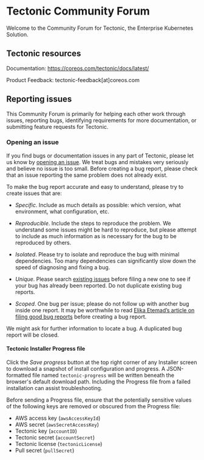 # Tectonic Community Forum

Welcome to the Community Forum for Tectonic, the Enterprise Kubernetes Solution. 

## Tectonic resources

Documentation: https://coreos.com/tectonic/docs/latest/

Product Feedback: tectonic-feedback[at]coreos.com

## Reporting issues

This Community Forum is primarily for helping each other work through issues, reporting bugs, identifying requirements for more documentation, or submitting feature requests for Tectonic.

### Opening an issue

If you find bugs or documentation issues in any part of Tectonic, please let us know by [opening an issue](https://github.com/coreos/tectonic-forum/issues). We treat bugs and mistakes very seriously and believe no issue is too small. Before creating a bug report, please check that an issue reporting the same problem does not already exist.

To make the bug report accurate and easy to understand, please try to create issues that are:

* _Specific_. Include as much details as possible: which version, what environment, what configuration, etc.

* _Reproducible_. Include the steps to reproduce the problem. We understand some issues might be hard to reproduce, but please attempt to include as much information as is necessary for the bug to be reproduced by others.

* _Isolated_. Please try to isolate and reproduce the bug with minimal dependencies. Too many dependencies can significantly slow down the speed of diagnosing and fixing a bug.

* _Unique_. Please search [existing issues](https://github.com/coreos/tectonic-forum/issues) before filing a new one to see if your bug has already been reported. Do not duplicate existing bug reports.

* _Scoped_. One bug per issue; please do not follow up with another bug inside one report. It may be worthwhile to read [Elika Etemad’s article on filing good bug reports](http://fantasai.inkedblade.net/style/talks/filing-good-bugs/) before creating a bug report.

We might ask for further information to locate a bug. A duplicated bug report will be closed.

#### Tectonic Installer Progress file

Click the *Save progress* button at the top right corner of any Installer screen to download a snapshot of install configuration and progress. A JSON-formatted file named `tectonic-progress` will be written beneath the browser's default download path. Including the Progress file from a failed installation can assist troubleshooting.

Before sending a Progress file, ensure that the potentially sensitive values of the following keys are removed or obscured from the Progress file:

* AWS access key (`awsAccessKeyId`)
* AWS secret (`awsSecretAccessKey`)
* Tectonic key (`accountID`)
* Tectonic secret (`accountSecret`)
* Tectonic license (`tectonicLicense`)
* Pull secret (`pullSecret`)
